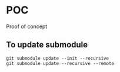 # POC
Proof of concept

## To update submodule
```
git submodule update --init --recursive
git submodule update --recursive --remote
```
